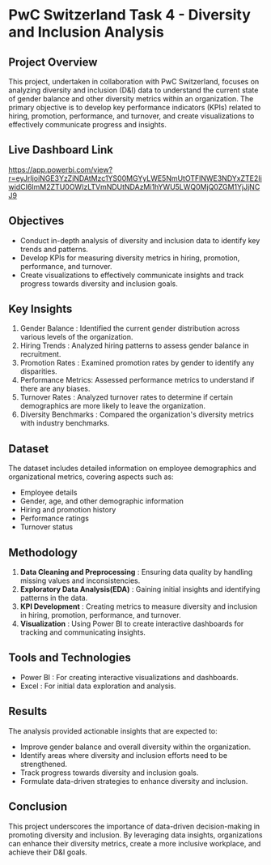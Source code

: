 # PwC Switzerland Task 4 - Diversity and Inclusion Analysis

## Project Overview
This project, undertaken in collaboration with PwC Switzerland, focuses on analyzing diversity and inclusion (D&I) data to understand the current state of gender balance and other diversity metrics within an organization. The primary objective is to develop key performance indicators (KPIs) related to hiring, promotion, performance, and turnover, and create visualizations to effectively communicate progress and insights.

## Live Dashboard Link
https://app.powerbi.com/view?r=eyJrIjoiNGE3YzZjNDAtMzc1YS00MGYyLWE5NmUtOTFlNWE3NDYxZTE2IiwidCI6ImM2ZTU0OWIzLTVmNDUtNDAzMi1hYWU5LWQ0MjQ0ZGM1YjJjNCJ9

## Objectives
* Conduct in-depth analysis of diversity and inclusion data to identify key trends and patterns.
* Develop KPIs for measuring diversity metrics in hiring, promotion, performance, and turnover.
* Create visualizations to effectively communicate insights and track progress towards diversity and inclusion goals.

## Key Insights
1. Gender Balance : Identified the current gender distribution across various levels of the organization.
2. Hiring Trends : Analyzed hiring patterns to assess gender balance in recruitment.
3. Promotion Rates : Examined promotion rates by gender to identify any disparities.
4. Performance Metrics: Assessed performance metrics to understand if there are any biases.
5. Turnover Rates : Analyzed turnover rates to determine if certain demographics are more likely to leave the organization.
6. Diversity Benchmarks : Compared the organization's diversity metrics with industry benchmarks.

## Dataset
The dataset includes detailed information on employee demographics and organizational metrics, covering aspects such as:
* Employee details
* Gender, age, and other demographic information
* Hiring and promotion history
* Performance ratings
* Turnover status

## Methodology
1. **Data Cleaning and Preprocessing** : Ensuring data quality by handling missing values and inconsistencies.
2. **Exploratory Data Analysis(EDA)** : Gaining initial insights and identifying patterns in the data.
3. **KPI Development** : Creating metrics to measure diversity and inclusion in hiring, promotion, performance, and turnover.
4. **Visualization** : Using Power BI to create interactive dashboards for tracking and communicating insights.

## Tools and Technologies
* Power BI : For creating interactive visualizations and dashboards.
* Excel : For initial data exploration and analysis.

## Results
The analysis provided actionable insights that are expected to:
* Improve gender balance and overall diversity within the organization.
* Identify areas where diversity and inclusion efforts need to be strengthened.
* Track progress towards diversity and inclusion goals.
* Formulate data-driven strategies to enhance diversity and inclusion.

## Conclusion
This project underscores the importance of data-driven decision-making in promoting diversity and inclusion. By leveraging data insights, organizations can enhance their diversity metrics, create a more inclusive workplace, and achieve their D&I goals.